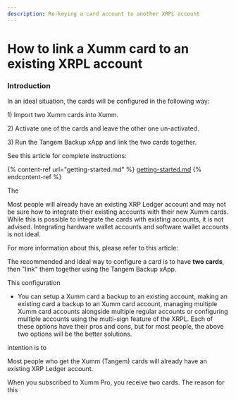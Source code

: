 ```yaml
---
description: Re-keying a card account to another XRPL account
---
```


# How to link a Xumm card to an existing XRPL account

### Introduction

In an ideal situation, the cards will be configured in the following way:

1\) Import two Xumm cards into Xumm.

2\) Activate one of the cards and leave the other one un-activated.

3\) Run the Tangem Backup xApp and link the two cards together.

See this article for complete instructions:

{% content-ref url="getting-started.md" %}
[getting-started.md](getting-started.md)
{% endcontent-ref %}

The

Most people will already have an existing XRP Ledger account and may not be sure how to integrate their existing accounts with their new Xumm cards. While this is possible to integrate the cards with existing accounts, it is not advised. Integrating hardware wallet accounts and software wallet accounts is not ideal.

For more information about this, please refer to this article:



The recommended and ideal way to configure a card is to have **two cards**, then "link" them together using the Tangem Backup xApp.

This configuration &#x20;

* You can setup a Xumm card a backup to an existing account, making an existing card a backup to an Xumm card account, managing multiple Xumm card accounts alongside multiple regular accounts or configuring multiple accounts using the multi-sign feature of the XRPL. Each of these options have their pros and cons, but for most people, the above two options will be the better solutions.



intention is to&#x20;

Most people who get the Xumm (Tangem) cards will already have an existing XRP Ledger account.

When you subscribed to Xumm Pro, you receive two cards. The reason for this&#x20;

